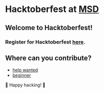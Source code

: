 # Hacktoberfest at [MSD](https://www.msd.cz/)

## Welcome to Hacktoberfest!

### Register for Hacktoberfest [here](https://hacktoberfest.digitalocean.com/).

## Where can you contribute?
* [help wanted](https://github.com/search?q=label%3A%22help+wanted%22+state%3Aopen&type=Issues)
* [beginner](https://github.com/search?q=label%3Abeginner+state%3Aopen&type=Issues)

🎉 Happy hacking! 🎉
